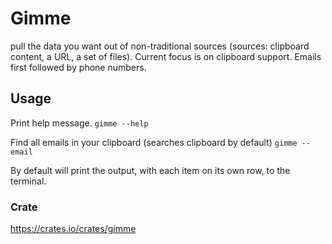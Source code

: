 # Gimme
pull the data you want out of non-traditional sources (sources: clipboard content, a URL, a set of files). Current focus is on clipboard support.  Emails first followed by phone numbers.

## Usage
Print help message.
`gimme --help`

Find all emails in your clipboard (searches clipboard by default)
`gimme --email`

By default will print the output, with each item on its own row, to the terminal.

### Crate
https://crates.io/crates/gimme
